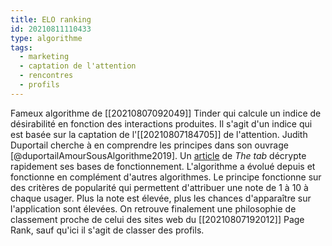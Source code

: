```yaml
---
title: ELO ranking
id: 20210811110433
type: algorithme
tags:
  - marketing
  - captation de l'attention
  - rencontres
  - profils
---
```


Fameux algorithme de [[20210807092049]] Tinder qui calcule un indice de désirabilité en fonction des interactions produites. Il s'agit d'un indice qui est basée sur la captation de l'[[20210807184705]] de l'attention.
Judith Duportail cherche à en comprendre les principes dans son ouvrage [@duportailAmourSousAlgorithme2019].
Un [article](https://thetab.com/uk/2018/11/19/elo-tinder-secret-ranking-system-86395) de *The tab* décrypte rapidement ses bases de fonctionnement.
L'algorithme a évolué depuis et fonctionne en complément d'autres algorithmes.
Le principe fonctionne sur des critères de popularité qui permettent d'attribuer une note de 1 à 10 à chaque usager. Plus la note est élevée, plus les chances d'apparaître sur l'application sont élevées. On retrouve finalement une philosophie de classement proche de celui des sites web du [[20210807192012]] Page Rank, sauf qu'ici il s'agit de classer des profils.
